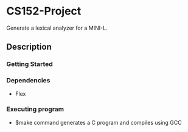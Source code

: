 # CS152-Project
Generate a lexical analyzer for a MINI-L.

## Description

### Getting Started

### Dependencies
* Flex

### Executing program
* $make command generates a C program and compiles using GCC 
